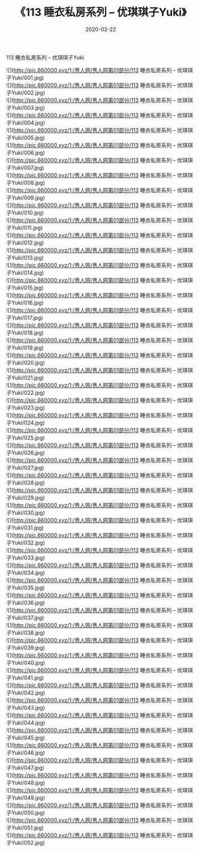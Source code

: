 ﻿---
layout: post
title:  《113 睡衣私房系列 – 优琪琪子Yuki》
date:   2020-02-22
img: http://pic.660000.xyz/1:/秀人网/秀人网第01部分/113 睡衣私房系列 – 优琪琪子Yuki/000.jpg
categories: [美女, 清纯, 唯美]
---

113 睡衣私房系列 – 优琪琪子Yuki

  ![](http://pic.660000.xyz/1:/秀人网/秀人网第01部分/113 睡衣私房系列 – 优琪琪子Yuki/001.jpg) <br> ![](http://pic.660000.xyz/1:/秀人网/秀人网第01部分/113 睡衣私房系列 – 优琪琪子Yuki/002.jpg) <br> ![](http://pic.660000.xyz/1:/秀人网/秀人网第01部分/113 睡衣私房系列 – 优琪琪子Yuki/003.jpg) <br> ![](http://pic.660000.xyz/1:/秀人网/秀人网第01部分/113 睡衣私房系列 – 优琪琪子Yuki/004.jpg) <br> ![](http://pic.660000.xyz/1:/秀人网/秀人网第01部分/113 睡衣私房系列 – 优琪琪子Yuki/005.jpg) <br> ![](http://pic.660000.xyz/1:/秀人网/秀人网第01部分/113 睡衣私房系列 – 优琪琪子Yuki/006.jpg) <br> ![](http://pic.660000.xyz/1:/秀人网/秀人网第01部分/113 睡衣私房系列 – 优琪琪子Yuki/007.jpg) <br> ![](http://pic.660000.xyz/1:/秀人网/秀人网第01部分/113 睡衣私房系列 – 优琪琪子Yuki/008.jpg) <br> ![](http://pic.660000.xyz/1:/秀人网/秀人网第01部分/113 睡衣私房系列 – 优琪琪子Yuki/009.jpg) <br> ![](http://pic.660000.xyz/1:/秀人网/秀人网第01部分/113 睡衣私房系列 – 优琪琪子Yuki/010.jpg) <br> ![](http://pic.660000.xyz/1:/秀人网/秀人网第01部分/113 睡衣私房系列 – 优琪琪子Yuki/011.jpg) <br> ![](http://pic.660000.xyz/1:/秀人网/秀人网第01部分/113 睡衣私房系列 – 优琪琪子Yuki/012.jpg) <br> ![](http://pic.660000.xyz/1:/秀人网/秀人网第01部分/113 睡衣私房系列 – 优琪琪子Yuki/013.jpg) <br> ![](http://pic.660000.xyz/1:/秀人网/秀人网第01部分/113 睡衣私房系列 – 优琪琪子Yuki/014.jpg) <br> ![](http://pic.660000.xyz/1:/秀人网/秀人网第01部分/113 睡衣私房系列 – 优琪琪子Yuki/015.jpg) <br> ![](http://pic.660000.xyz/1:/秀人网/秀人网第01部分/113 睡衣私房系列 – 优琪琪子Yuki/016.jpg) <br> ![](http://pic.660000.xyz/1:/秀人网/秀人网第01部分/113 睡衣私房系列 – 优琪琪子Yuki/017.jpg) <br> ![](http://pic.660000.xyz/1:/秀人网/秀人网第01部分/113 睡衣私房系列 – 优琪琪子Yuki/018.jpg) <br> ![](http://pic.660000.xyz/1:/秀人网/秀人网第01部分/113 睡衣私房系列 – 优琪琪子Yuki/019.jpg) <br> ![](http://pic.660000.xyz/1:/秀人网/秀人网第01部分/113 睡衣私房系列 – 优琪琪子Yuki/020.jpg) <br> ![](http://pic.660000.xyz/1:/秀人网/秀人网第01部分/113 睡衣私房系列 – 优琪琪子Yuki/021.jpg) <br> ![](http://pic.660000.xyz/1:/秀人网/秀人网第01部分/113 睡衣私房系列 – 优琪琪子Yuki/022.jpg) <br> ![](http://pic.660000.xyz/1:/秀人网/秀人网第01部分/113 睡衣私房系列 – 优琪琪子Yuki/023.jpg) <br> ![](http://pic.660000.xyz/1:/秀人网/秀人网第01部分/113 睡衣私房系列 – 优琪琪子Yuki/024.jpg) <br> ![](http://pic.660000.xyz/1:/秀人网/秀人网第01部分/113 睡衣私房系列 – 优琪琪子Yuki/025.jpg) <br> ![](http://pic.660000.xyz/1:/秀人网/秀人网第01部分/113 睡衣私房系列 – 优琪琪子Yuki/026.jpg) <br> ![](http://pic.660000.xyz/1:/秀人网/秀人网第01部分/113 睡衣私房系列 – 优琪琪子Yuki/027.jpg) <br> ![](http://pic.660000.xyz/1:/秀人网/秀人网第01部分/113 睡衣私房系列 – 优琪琪子Yuki/028.jpg) <br> ![](http://pic.660000.xyz/1:/秀人网/秀人网第01部分/113 睡衣私房系列 – 优琪琪子Yuki/029.jpg) <br> ![](http://pic.660000.xyz/1:/秀人网/秀人网第01部分/113 睡衣私房系列 – 优琪琪子Yuki/030.jpg) <br> ![](http://pic.660000.xyz/1:/秀人网/秀人网第01部分/113 睡衣私房系列 – 优琪琪子Yuki/031.jpg) <br> ![](http://pic.660000.xyz/1:/秀人网/秀人网第01部分/113 睡衣私房系列 – 优琪琪子Yuki/032.jpg) <br> ![](http://pic.660000.xyz/1:/秀人网/秀人网第01部分/113 睡衣私房系列 – 优琪琪子Yuki/033.jpg) <br> ![](http://pic.660000.xyz/1:/秀人网/秀人网第01部分/113 睡衣私房系列 – 优琪琪子Yuki/034.jpg) <br> ![](http://pic.660000.xyz/1:/秀人网/秀人网第01部分/113 睡衣私房系列 – 优琪琪子Yuki/035.jpg) <br> ![](http://pic.660000.xyz/1:/秀人网/秀人网第01部分/113 睡衣私房系列 – 优琪琪子Yuki/036.jpg) <br> ![](http://pic.660000.xyz/1:/秀人网/秀人网第01部分/113 睡衣私房系列 – 优琪琪子Yuki/037.jpg) <br> ![](http://pic.660000.xyz/1:/秀人网/秀人网第01部分/113 睡衣私房系列 – 优琪琪子Yuki/038.jpg) <br> ![](http://pic.660000.xyz/1:/秀人网/秀人网第01部分/113 睡衣私房系列 – 优琪琪子Yuki/039.jpg) <br> ![](http://pic.660000.xyz/1:/秀人网/秀人网第01部分/113 睡衣私房系列 – 优琪琪子Yuki/040.jpg) <br> ![](http://pic.660000.xyz/1:/秀人网/秀人网第01部分/113 睡衣私房系列 – 优琪琪子Yuki/041.jpg) <br> ![](http://pic.660000.xyz/1:/秀人网/秀人网第01部分/113 睡衣私房系列 – 优琪琪子Yuki/042.jpg) <br> ![](http://pic.660000.xyz/1:/秀人网/秀人网第01部分/113 睡衣私房系列 – 优琪琪子Yuki/043.jpg) <br> ![](http://pic.660000.xyz/1:/秀人网/秀人网第01部分/113 睡衣私房系列 – 优琪琪子Yuki/044.jpg) <br> ![](http://pic.660000.xyz/1:/秀人网/秀人网第01部分/113 睡衣私房系列 – 优琪琪子Yuki/045.jpg) <br> ![](http://pic.660000.xyz/1:/秀人网/秀人网第01部分/113 睡衣私房系列 – 优琪琪子Yuki/046.jpg) <br> ![](http://pic.660000.xyz/1:/秀人网/秀人网第01部分/113 睡衣私房系列 – 优琪琪子Yuki/047.jpg) <br> ![](http://pic.660000.xyz/1:/秀人网/秀人网第01部分/113 睡衣私房系列 – 优琪琪子Yuki/048.jpg) <br> ![](http://pic.660000.xyz/1:/秀人网/秀人网第01部分/113 睡衣私房系列 – 优琪琪子Yuki/049.jpg) <br> ![](http://pic.660000.xyz/1:/秀人网/秀人网第01部分/113 睡衣私房系列 – 优琪琪子Yuki/050.jpg) <br> ![](http://pic.660000.xyz/1:/秀人网/秀人网第01部分/113 睡衣私房系列 – 优琪琪子Yuki/051.jpg) <br> ![](http://pic.660000.xyz/1:/秀人网/秀人网第01部分/113 睡衣私房系列 – 优琪琪子Yuki/052.jpg) <br>